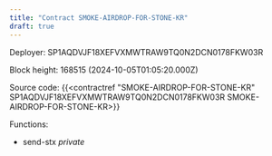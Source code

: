 ```yaml
---
title: "Contract SMOKE-AIRDROP-FOR-STONE-KR"
draft: true
---
```

Deployer: SP1AQDVJF18XEFVXMWTRAW9TQ0N2DCN0178FKW03R


 



Block height: 168515 (2024-10-05T01:05:20.000Z)

Source code: {{<contractref "SMOKE-AIRDROP-FOR-STONE-KR" SP1AQDVJF18XEFVXMWTRAW9TQ0N2DCN0178FKW03R SMOKE-AIRDROP-FOR-STONE-KR>}}

Functions:

* send-stx _private_
